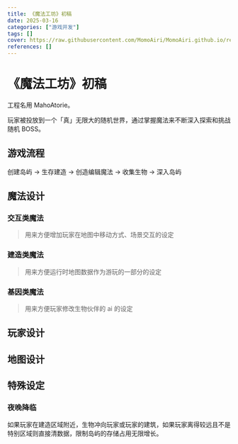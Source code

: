 ```yaml
---
title: 《魔法工坊》初稿
date: 2025-03-16
categories: ["游戏开发"]
tags: []
cover: https://raw.githubusercontent.com/MomoAiri/MomoAiri.github.io/refs/heads/dev/resource/%E3%83%97%E3%83%AD%E3%82%B8%E3%82%A7%E3%82%AF%E3%83%88%E3%82%BB%E3%82%AB%E3%82%A4%20%E3%82%AB%E3%83%A9%E3%83%95%E3%83%AB%E3%82%B9%E3%83%86%E3%83%BC%E3%82%B8%EF%BC%81%20feat.%20%E5%88%9D%E9%9F%B3%E3%83%9F%E3%82%AF/1005b.webp
references: []
---
```


<!--more-->

# 《魔法工坊》初稿

工程名用 MahoAtorie。

玩家被投放到一个「真」无限大的随机世界，通过掌握魔法来不断深入探索和挑战随机 BOSS。

## 游戏流程

创建岛屿 -> 生存建造 -> 创造编辑魔法 -> 收集生物 -> 深入岛屿

## 魔法设计

### 交互类魔法

> 用来方便增加玩家在地图中移动方式、场景交互的设定

### 建造类魔法

> 用来方便运行时地图数据作为游玩的一部分的设定

### 基因类魔法

> 用来方便玩家修改生物伙伴的 ai 的设定

## 玩家设计

## 地图设计

## 特殊设定

### 夜晚降临

如果玩家在建造区域附近，生物冲向玩家或玩家的建筑，如果玩家离得较远且不是特别区域则直接清数据，限制岛屿的存储占用无限增长。
